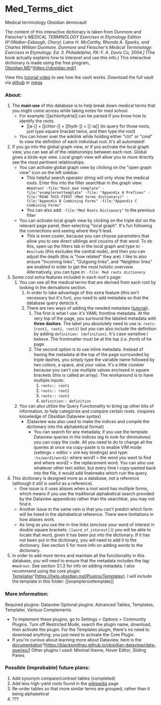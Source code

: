 # Med_Terms_dict
Medical terminology Obsidian demovault

The content of this interactive dictionary is taken from Dunmore and Fleischer's *MEDICAL TERMINOLOGY Exercises in Etymology Edition III^[Walker-Esbaugh, Cheryl, Laine H. McCarthy, Rhonda A. Sparks, and Charles William Dunmore. _Dunmore and Fleischer’s Medical Terminology: Exercises in Etymology_. Ed. 3. Philadelphia, PA: F. A. Davis Co, 2004.]* (The book actually explains how to interpret and use this info.)
This interactive dictionary is made using the free program, [Obsidian.MD](https://obsidian.md/)^[https://obsidian.md/]

View this [tutorial video](https://www.youtube.com/watch?v=NaiU_YdZpfo) to see how the vault works.
Download the full vault via [github](https://github.com/sewpungyow/Med_Terms_dict/blob/main/Med_terms_dictionary_sewpungyow.zip) or [mega](https://mega.nz/folder/gLNDRZxb#IXpI4dQRbWU8Q-wzyR4D0g)

### About:
1. The **main use** of this database is to help break down medical terms that you might come across while taking notes for med school.
	- For example: [[achlorhydria]] can be parsed if you know how to identify the roots:
		- [[a-]] + [[chlor-]] + [[hydr-]] + [[-ia]] (to query for those roots, just type square bracket twice, and then type the root)
	- You can hover over the wikilink while holding either "ctrl" or "cmd" to view the definition of each individual root. It's all automated!
2. If you go into the global graph view, or if you activate the local graph view, you can see all of the relationships between each root. Global gives a birds-eye view. Local graph view will allow you to more directly see the most pertinent relationships. 
	- You can activate global graph view by clicking on the "open graph view" icon on the left sidebar.
		- This helpful search operator string will only show the medical roots. Enter this into the filter searchbar in the graph view: `#medroot -file:"Root_med template" -file:"exampleroottemplate" -file: "Appendix A Prefixes" -file:"READ THIS FIRST (Med terms dictionary)" -file:"Appendix B Combining Forms" -file:"Appendix C Combining Forms"`
		- You can also add: `-file:"Med Roots Dictionary"` to the previous filter
	- You can activate local graph view by clicking on the triple dot on the relevant page panel, then selecting "local graph". It's fun following the connections and seeing where they'll lead.
		- This is even cooler, because you can choose parameters that allow you to see direct siblings and cousins of that word. To do this, open up the filters tab in the local graph and type in: ```-#exclude``` (this excludes the central node), and then you can adjust the depth (this is "how related" they are). I like to also ensure "Incoming links", "Outgoing links", and "Neighbor links" are enabled in order to get the most holistic overview. Alternatively, you can type in: `-file: Med roots dictionary`
3. Some cool extra features included in each root's page:
	1. You can see all the medical terms that are derived from each root by looking in the derivations section.
		1. In order to take advantage of this extra feature (this isn't necessary but it's fun), you need to add metadata so that the database query detects it.
		2. There are two ways of adding the needed metadata ([tutorial](https://www.youtube.com/watch?v=rAoFGGMG-0g)).
			1. The first is what I use: it's YAML frontline metadata. At the very top of the page, you surround the labeled metadata with **three dashes**. The label you absolutely need to use is: ```roots: [root1, root2, root3]``` but you can also include the definition by adding ```definition: [definition]```. It's case-sensitive I believe. The frontmatter *must* be at the top (i.e. *front*) of he page.
			2. The second option is to use inline metadata. Instead of having the metadata at the top of the page surrounded by triple dashes, you simply type the variable name followed by two colons, a space, and your value. It's a little clunkier because you can't use multiple values enclosed in square brackets (this is called an array). The workaround is to have multiple inputs:
				1. `roots:: root1`
				2. `roots:: root2`
				3. `roots:: root3`
				4. `definition:: definition`
	2. You can also utilize the Query Functionality to bring up other bits of information, to help categorize and compare certain roots. (requires knowledge of Obsidian Dataview syntax)
		- (Dataview was also used to make the indices and compile the dictionary into the alphabetical format)
			- You can search for any metadata; if you use the template Dataview queries in the indices (eg to look for diminutives) you can copy the code. All you need to do to change all the queries at once via copy-paste is to enable VIM mode (settings > editor > vim key bindings) and type: ```:%s/word1/word2/``` where word1 = the word you want to find and where word2 = the replacement word. You can also use whatever other text editor, but every time I copy-pasted back into the file, it would add linebreaks which ruin the query.
4. This dictionary is designed more as a database, not a reference (although it still is useful as a reference). 
	- One issue is it uses aliases when a root word has multiple forms, which means if you use the traditional alphabetical search provided by the Dataview appendices rather than the searchbar, you may not find it.
	- Another issue in the same vein is that you can't predict which form will be listed in the alphabetical reference. There were limitations in how aliases work.
	- As long as you use the in-line links (enclose your word of interest in double square brackets: ```[[word_of_interest]]```) you will be able to locate that word, given it has been put into the dictionary. If it has not been put in the dictionary, you will need to add it to the dictionary. See section 5 for more info on adding words to the dictionary.
5. In order to add more terms and maintain all the functionality in this database, you will need to ensure that the metadata includes the tag: `#medroot`. See section 3.1.2 for info on adding metadata. I also recommend using the core plugin: [Templates](https://help.obsidian.md/Plugins/Templates)^[https://help.obsidian.md/Plugins/Templates]. I will include the template in this folder: [[exampleroottemplate]]

### More information:
Required plugins: Dataview
Optional plugins: Advanced Tables, Templates, Templater, Various Complements
- To implement these plugins, go to Settings > Options > Community Plugins. Turn off Restricted Mode, search the plugin name, download, then activate the plugin. For the Templates plugin, there's no need to download anything; you just need to activate the Core Plugin.
- If you're curious about learning more about Dataview, here is the [documentation](https://blacksmithgu.github.io/obsidian-dataview/data-queries/)^[https://blacksmithgu.github.io/obsidian-dataview/data-queries/]
Other plugins I used: Minimal theme, Hover Editor, Sliding Panes

### Possible (improbable) future plans:
1. Add synonym compare/contrast tables (completed)
2. Add less high-yield roots found in the [wikipedia](https://en.wikipedia.org/wiki/List_of_Greek_and_Latin_roots_in_English/A%E2%80%93G) page
3. Re-order tables so that more similar terms are grouped, rather than it being alphabetical
4. ???
